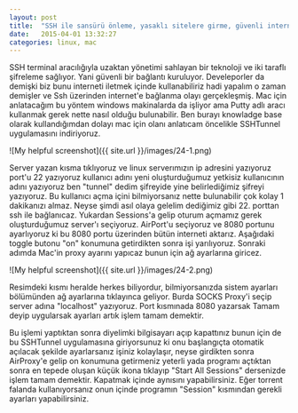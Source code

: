 ```yaml
---
layout: post
title:  "SSH ile sansürü önleme, yasaklı sitelere girme, güvenli internet"
date:   2015-04-01 13:32:27
categories: linux, mac
---
```


SSH terminal aracılığıyla uzaktan yönetimi sahlayan bir teknoloji ve iki taraflı şifreleme sağlıyor. Yani güvenli bir bağlantı kuruluyor. Develeporler da demişki biz bunu interneti iletmek içinde kullanabiliriz hadi yapalım o zaman demişler ve Ssh üzerinden internet'e bağlanma olayı gerçekleşmiş. Mac için anlatacağım bu yöntem windows makinalarda da işliyor ama Putty adlı aracı kullanmak gerek nette nasıl olduğu bulunabilir. Ben burayı knowladge base olarak kullandığımdan dolayı mac için olanı anlatıcam öncelikle SSHTunnel uygulamasını indiriyoruz.

![My helpful screenshot]({{ site.url }}/images/24-1.png)<br>

Server yazan kısma tıklıyoruz ve linux serverımızın ip adresini yazıyoruz port'u 22 yazıyoruz kullanıcı adını yeni oluşturduğumuz yetkisiz kullanıcının adını yazıyoruz ben "tunnel" dedim şifreyide yine belirlediğimiz şifreyi yazıyoruz. Bu kullanıcı açma içini bilmiyorsanız nette bulunabilir çok kolay 1 dakikanızı almaz. Neyse şimdi asıl olaya gelelim dediğimiz gibi 22. porttan ssh ile bağlanıcaz. Yukardan Sessions'a gelip oturum açmamız gerek oluşturduğumuz server'ı seçiyoruz. AirPort'u seçiyoruz ve 8080 portunu ayarlıyoruz ki bu 8080 portu üzerinden bütün interneti aktarız. Aşağıdaki toggle butonu "on" konumuna getirdikten sonra işi yarılıyoruz. Sonraki adımda Mac'in proxy ayarını yapıcaz bunun için ağ ayarlarına giricez. 

![My helpful screenshot]({{ site.url }}/images/24-2.png)<br>

Resimdeki kısmı heralde herkes biliyordur, bilmiyorsanızda sistem ayarları bölümünden ağ ayarlarına tıklayınca geliyor. Burda SOCKS Proxy'i seçip server adına "localhost" yazıyoruz. Port kısmınada 8080 yazarsak Tamam deyip uygularsak ayarları artık işlem tamam demektir.

Bu işlemi yaptıktan sonra diyelimki bilgisayarı açıp kapattınız bunun için de bu SSHTunnel uygulamasına giriyorsunuz ki onu başlangıçta otomatik açılacak şekilde ayarlarsanız işiniz kolaylaşır, neyse girdikten sonra AirProxy'e gelip on konumuna getirmeniz yeterli yada programı açtıktan sonra en tepede oluşan küçük ikona tıklayıp "Start All Sessions" dersenizde işlem tamam demektir. Kapatmak içinde aynısını yapabilirsiniz. Eğer torrent falanda kullanıyorsanız onun içinde programın "Session" kısmından gerekli ayarları yapabilirsiniz. 


